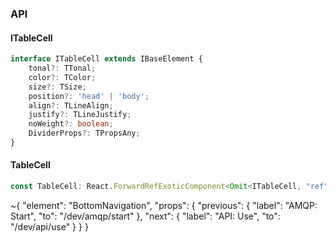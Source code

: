 

### API

#### ITableCell

```ts
interface ITableCell extends IBaseElement {
    tonal?: TTonal;
    color?: TColor;
    size?: TSize;
    position?: 'head' | 'body';
    align?: TLineAlign;
    justify?: TLineJustify;
    noWeight?: boolean;
    DividerProps?: TPropsAny;
}
```

#### TableCell

```ts
const TableCell: React.ForwardRefExoticComponent<Omit<ITableCell, "ref"> & React.RefAttributes<unknown>>;
```


~{
  "element": "BottomNavigation",
  "props": {
    "previous": {
      "label": "AMQP: Start",
      "to": "/dev/amqp/start"
    },
    "next": {
      "label": "API: Use",
      "to": "/dev/api/use"
    }
  }
}
